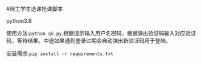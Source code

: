 #理工学生选课抢课脚本

python3.6

使用方法:`python qk.py`,根据提示输入用户名密码，根据弹出验证码输入对应验证码，等待结果。中途如果遇到登录过期会自动弹出新验证码用于登陆。

安装需求:`pip install -r requirements.txt`
